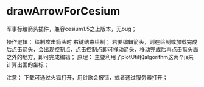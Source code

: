 # drawArrowForCesium
军事标绘箭头插件，兼容cesium1.5之上版本，无bug；

操作逻辑：
绘制攻击箭头时 右键结束绘制；
若要编辑箭头，则在绘制或加载完成后点击箭头，会出现控制点，点击控制点即可移动箭头，移动完成后再点击箭头面之外的地方，即可完成编辑；
原理：
主要利用了plotUtil和algorithm这两个js来计算出面的坐标；

注意：
下载可通过火狐打开，用谷歌会报错，或者通过服务器打开；
